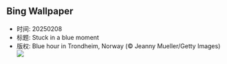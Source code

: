 ## Bing Wallpaper
- 时间: 20250208
- 标题: Stuck in a blue moment
- 版权: Blue hour in Trondheim, Norway (© Jeanny Mueller/Getty Images)
![](https://cn.bing.com/th?id=OHR.BlueNorway_EN-US6457602567_UHD.jpg&rf=LaDigue_UHD.jpg&pid=hp&w=3840&h=2160&rs=1&c=4)
